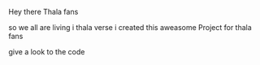 Hey there Thala fans 

so we all are living  i thala verse i created this aweasome Project for thala fans

give a look to the code
